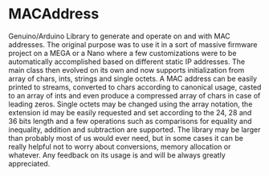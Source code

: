 # MACAddress
Genuino/Arduino Library to generate and operate on and with MAC addresses. The original purpose was to use it in a sort of massive firmware project on a MEGA or a Nano where a few customizations were to be automatically accomplished based on different static IP addresses. The main class then evolved on its own and now supports initialization from array of chars, ints, strings and single octets. A MAC address can be easily printed to streams, converted to chars according to canonical usage, casted to an array of ints and even produce a compressed array of chars in case of leading zeros.
Single octets may be changed using the array notation, the extension id may be easily requested and set according to the 24, 28 and 36 bits length and a few operations such as comparisons for equality and inequality, addition and subtraction are supported.
The library may be larger than probably most of us would ever need, but in some cases it can be really helpful not to worry about conversions, memory allocation or whatever. Any feedback on its usage is and will be always greatly appreciated.

